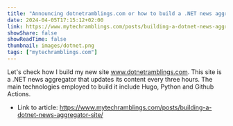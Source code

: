```yaml
---
title: "Announcing dotnetramblings.com or how to build a .NET news aggregator site."
date: 2024-04-05T17:15:12+02:00
link: https://www.mytechramblings.com/posts/building-a-dotnet-news-aggregator-site/
showShare: false
showReadTime: false
thumbnail: images/dotnet.png
tags: ["mytechramblings.com"]
---
```

Let's check how I build my new site www.dotnetramblings.com. This site is a .NET news aggregator that updates its content every three hours. The main technologies employed to build it include Hugo, Python and Github Actions.

- Link to article: https://www.mytechramblings.com/posts/building-a-dotnet-news-aggregator-site/
